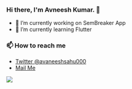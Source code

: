 ### Hi there, I'm Avneesh Kumar. 👋

- 🔭 I’m currently working on SemBreaker App
- 🌱 I’m currently learning Flutter

### 📫 How to reach me
- [Twitter @avaneeshsahu000](https://twitter.com/avaneeshsahu000)
- [Mail Me](mailto:avaneeshsahu000@gmail.com?subject='')

<img src='https://github-readme-stats.vercel.app/api?username=Cybertron-Avneesh&&show_icons=true&title_color=000000&icon_color=bb2acf&text_color=111111&bg_color=00bcd4'>
<!--
**Cybertron-Avneesh/Cybertron-Avneesh** is a ✨ _special_ ✨ repository because its `README.md` (this file) appears on your GitHub profile.

Here are some ideas to get you started:

- 🔭 I’m currently working on ...
- 🌱 I’m currently learning ...
- 👯 I’m looking to collaborate on ...
- 🤔 I’m looking for help with ...
- 💬 Ask me about ...
- 📫 How to reach me: ...
- 😄 Pronouns: ...
- ⚡ Fun fact: ...
-->
